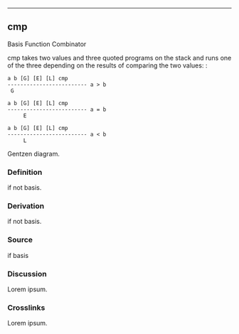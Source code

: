 ------------------------------------------------------------------------

## cmp

Basis Function Combinator

cmp takes two values and three quoted programs on the stack and runs one
of the three depending on the results of comparing the two values: :

    a b [G] [E] [L] cmp
    ------------------------- a > b
     G

    a b [G] [E] [L] cmp
    ------------------------- a = b
         E

    a b [G] [E] [L] cmp
    ------------------------- a < b
         L

Gentzen diagram.

### Definition

if not basis.

### Derivation

if not basis.

### Source

if basis

### Discussion

Lorem ipsum.

### Crosslinks

Lorem ipsum.
